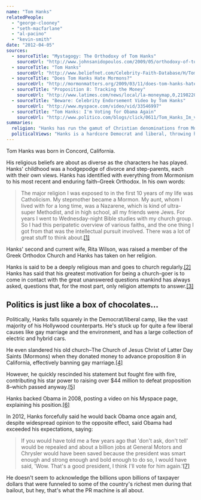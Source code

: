 ```yaml
---
name: "Tom Hanks"
relatedPeople:
  - "george-clooney"
  - "seth-macfarlane"
  - "al-pacino"
  - "kevin-smith"
date: "2012-04-05"
sources:
  - sourceTitle: "Mystagogy: The Orthodoxy of Tom Hanks"
    sourceUrl: "http://www.johnsanidopoulos.com/2009/05/orthodoxy-of-tom-hanks.html"
  - sourceTitle: "Tom Hanks"
    sourceUrl: "http://www.beliefnet.com/Celebrity-Faith-Database/H/Tom-Hanks.aspx"
  - sourceTitle: "Does Tom Hanks Hate Mormons?"
    sourceUrl: "http://mormonmatters.org/2009/03/11/does-tom-hanks-hate-mormons/"
  - sourceTitle: "Proposition 8: Tracking the Money"
    sourceUrl: "http://www.latimes.com/news/local/la-moneymap,0,2198220.htmlstory"
  - sourceTitle: "Beware: Celebrity Endorsement Video by Tom Hanks"
    sourceUrl: "http://www.myspace.com/video/vid/33546997"
  - sourceTitle: "Tom Hanks: I'm Voting for Obama Again"
    sourceUrl: "http://www.politico.com/blogs/click/0611/Tom_Hanks_Im_voting_for_Obama_again.html"
summaries:
  religion: "Hanks has run the gamut of Christian denominations from Mormonism to Catholicism but seems to have settled on Greek Orthodox."
  politicalViews: "Hanks is a hardcore Democrat and liberal, throwing his weight behind gay marriage, alternative energy, environmentalism, and Obama."
---
```


Tom Hanks was born in Concord, California.

His religious beliefs are about as diverse as the characters he has played. Hanks' childhood was a hodgepodge of divorce and step-parents, each with their own views. Hanks has identified with everything from Mormonism to his most recent and enduring faith–Greek Orthodox. In his own words:

>The major religion I was exposed to in the first 10 years of my life was Catholicism. My stepmother became a Mormon. My aunt, whom I lived with for a long time, was a Nazarene, which is kind of ultra-super Methodist, and in high school, all my friends were Jews. For years I went to Wednesday-night Bible studies with my church group. So I had this peripatetic overview of various faiths, and the one thing I got from that was the intellectual pursuit involved. There was a lot of great stuff to think about.<a class="source-citation" href="#http%3A%2F%2Fwww.johnsanidopoulos.com%2F2009%2F05%2Forthodoxy-of-tom-hanks.html" title="Mystagogy: The Orthodoxy of Tom Hanks">[1]</a>

Hanks' second and current wife, Rita Wilson, was raised a member of the Greek Orthodox Church and Hanks has taken on her religion.

Hanks is said to be a deeply religious man and goes to church regularly.<a class="source-citation" href="#http%3A%2F%2Fwww.beliefnet.com%2FCelebrity-Faith-Database%2FH%2FTom-Hanks.aspx" title="Tom Hanks">[2]</a> Hanks has said that his greatest motivation for being a church-goer is to come in contact with the great unanswered questions mankind has always asked, questions that, for the most part, only religion attempts to answer.<a class="source-citation" href="#http%3A%2F%2Fwww.johnsanidopoulos.com%2F2009%2F05%2Forthodoxy-of-tom-hanks.html" title="Mystagogy: The Orthodoxy of Tom Hanks">[3]</a>

## Politics is just like a box of chocolates…

Politically, Hanks falls squarely in the Democrat/liberal camp, like the vast majority of his Hollywood counterparts. He's stuck up for quite a few liberal causes like gay marriage and the environment, and has a large collection of electric and hybrid cars.

He even slandered his old church–The Church of Jesus Christ of Latter Day Saints (Mormons) when they donated money to advance proposition 8 in California, effectively banning gay marriage.<a class="source-citation" href="#http%3A%2F%2Fmormonmatters.org%2F2009%2F03%2F11%2Fdoes-tom-hanks-hate-mormons%2F" title="Does Tom Hanks Hate Mormons?">[4]</a>

However, he quickly rescinded his statement but fought fire with fire, contributing his star power to raising over $44 million to defeat proposition 8–which passed anyway.<a class="source-citation" href="#http%3A%2F%2Fwww.latimes.com%2Fnews%2Flocal%2Fla-moneymap%2C0%2C2198220.htmlstory" title="Proposition 8: Tracking the Money">[5]</a>

Hanks backed Obama in 2008, posting a video on his Myspace page, explaining his position.<a class="source-citation" href="#http%3A%2F%2Fwww.myspace.com%2Fvideo%2Fvid%2F33546997" title="Beware: Celebrity Endorsement Video by Tom Hanks">[6]</a>

In 2012, Hanks forcefully said he would back Obama once again and, despite widespread opinion to the opposite effect, said Obama had exceeded his expectations, saying:

>If you would have told me a few years ago that 'don't ask, don't tell' would be repealed and about a billion jobs at General Motors and Chrysler would have been saved because the president was smart enough and strong enough and bold enough to do so, I would have said, 'Wow. That's a good president, I think I'll vote for him again.'<a class="source-citation" href="#http%3A%2F%2Fwww.politico.com%2Fblogs%2Fclick%2F0611%2FTom_Hanks_Im_voting_for_Obama_again.html" title="Tom Hanks: I&apos;m Voting for Obama Again">[7]</a>

He doesn't seem to acknowledge the billions upon billions of taxpayer dollars that were funneled to some of the country's richest men during that bailout, but hey, that's what the PR machine is all about.